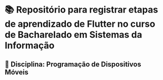 # :books: Repositório para registrar etapas de aprendizado de Flutter no curso de Bacharelado em Sistemas da Informação

## :book: Disciplina: Programação de Dispositivos Móveis